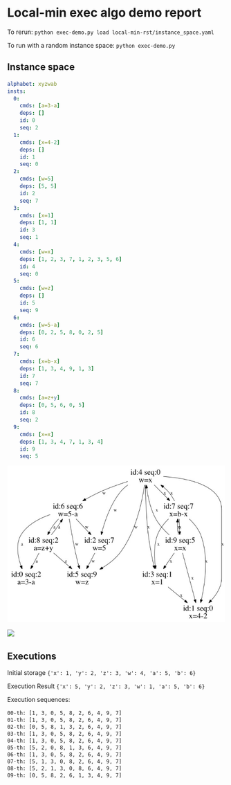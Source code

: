 # Local-min exec algo demo report
To rerun: `python exec-demo.py load local-min-rst/instance_space.yaml`

To run with a random instance space: `python exec-demo.py`
## Instance space
```yaml
alphabet: xyzwab
insts:
  0:
    cmds: [a=3-a]
    deps: []
    id: 0
    seq: 2
  1:
    cmds: [x=4-2]
    deps: []
    id: 1
    seq: 0
  2:
    cmds: [w=5]
    deps: [5, 5]
    id: 2
    seq: 7
  3:
    cmds: [x=1]
    deps: [1, 1]
    id: 3
    seq: 1
  4:
    cmds: [w=x]
    deps: [1, 2, 3, 7, 1, 2, 3, 5, 6]
    id: 4
    seq: 0
  5:
    cmds: [w=z]
    deps: []
    id: 5
    seq: 9
  6:
    cmds: [w=5-a]
    deps: [0, 2, 5, 8, 0, 2, 5]
    id: 6
    seq: 6
  7:
    cmds: [x=b-x]
    deps: [1, 3, 4, 9, 1, 3]
    id: 7
    seq: 7
  8:
    cmds: [a=z+y]
    deps: [0, 5, 6, 0, 5]
    id: 8
    seq: 2
  9:
    cmds: [x=x]
    deps: [1, 3, 4, 7, 1, 3, 4]
    id: 9
    seq: 5

```

![](dep_graph.jpg)

![](https://raw.githubusercontent.com/wiki/openacid/celeritasdb/local-min-rst-0/dep_graph.jpg)

## Executions
Initial storage `{'x': 1, 'y': 2, 'z': 3, 'w': 4, 'a': 5, 'b': 6}`

Execution Result `{'x': 5, 'y': 2, 'z': 3, 'w': 1, 'a': 5, 'b': 6}`

Execution sequences:
```
00-th: [1, 3, 0, 5, 8, 2, 6, 4, 9, 7]
01-th: [1, 3, 0, 5, 8, 2, 6, 4, 9, 7]
02-th: [0, 5, 8, 1, 3, 2, 6, 4, 9, 7]
03-th: [1, 3, 0, 5, 8, 2, 6, 4, 9, 7]
04-th: [1, 3, 0, 5, 8, 2, 6, 4, 9, 7]
05-th: [5, 2, 0, 8, 1, 3, 6, 4, 9, 7]
06-th: [1, 3, 0, 5, 8, 2, 6, 4, 9, 7]
07-th: [5, 1, 3, 0, 8, 2, 6, 4, 9, 7]
08-th: [5, 2, 1, 3, 0, 8, 6, 4, 9, 7]
09-th: [0, 5, 8, 2, 6, 1, 3, 4, 9, 7]
```
